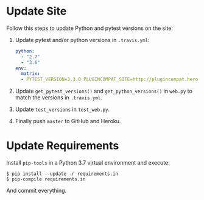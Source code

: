 # Update Site

Follow this steps to update Python and pytest versions on the site:

1. Update pytest and/or python versions in `.travis.yml`:

   ```yaml
   python:
     - "2.7"
     - "3.6"
   env:
     matrix:
     - PYTEST_VERSION=3.3.0 PLUGINCOMPAT_SITE=http://plugincompat.herokuapp.com
   ```

2. Update `get_pytest_versions()` and `get_python_versions()` in `web.py` to match the versions in `.travis.yml`.

3. Update `test_versions` in `test_web.py`.

4. Finally push `master` to GitHub and Heroku.

# Update Requirements

Install `pip-tools` in a Python 3.7 virtual environment and execute:

```
$ pip install --update -r requirements.in
$ pip-compile requirements.in
```

And commit everything.
